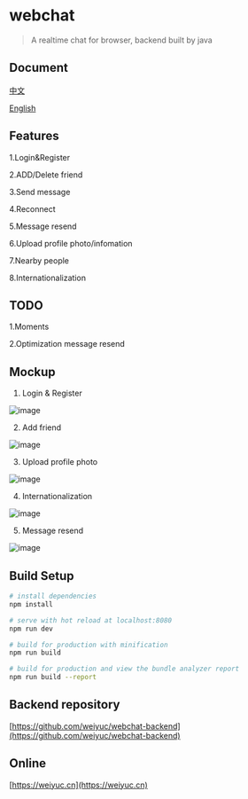 # webchat

> A realtime chat for browser, backend built by java

## Document
[中文](https://github.com/weiyuc/webchat/blob/master/README.md)

[English](https://github.com/weiyuc/webchat/blob/master/README_EN.md)

## Features

1.Login&Register

2.ADD/Delete friend

3.Send message

4.Reconnect

5.Message resend

6.Upload profile photo/infomation

7.Nearby people

8.Internationalization

## TODO

1.Moments

2.Optimization message resend

## Mockup

1. Login & Register

![image](https://weiyuc.cn/gif/login.gif)

2. Add friend

![image](https://weiyuc.cn/gif/addFriend.gif)

3. Upload profile photo

![image](https://weiyuc.cn/gif/upload.gif)

4. Internationalization

![image](https://weiyuc.cn/gif/international.gif)

5. Message resend

![image](https://weiyuc.cn/gif/resend.gif)


## Build Setup

``` bash
# install dependencies
npm install

# serve with hot reload at localhost:8080
npm run dev

# build for production with minification
npm run build

# build for production and view the bundle analyzer report
npm run build --report
```

## Backend repository
[https://github.com/weiyuc/webchat-backend](https://github.com/weiyuc/webchat-backend)

## Online
[https://weiyuc.cn](https://weiyuc.cn)
